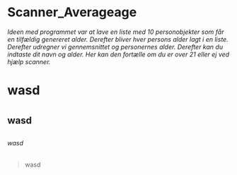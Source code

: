 # Scanner_Averageage
*Ideen med programmet var at lave en liste med 10 personobjekter som får en tilfældig genereret alder. Derefter bliver hver persons alder lagt i en liste.
Derefter udregner vi gennemsnittet og personernes alder. Derefter kan du indtaste dit navn og alder. Her kan den fortælle om du er over 21 eller ej ved hjælp scanner.*
# wasd<h1>
  ## wasd <h2> 
  
###### wasd <h6>
  > wasd
